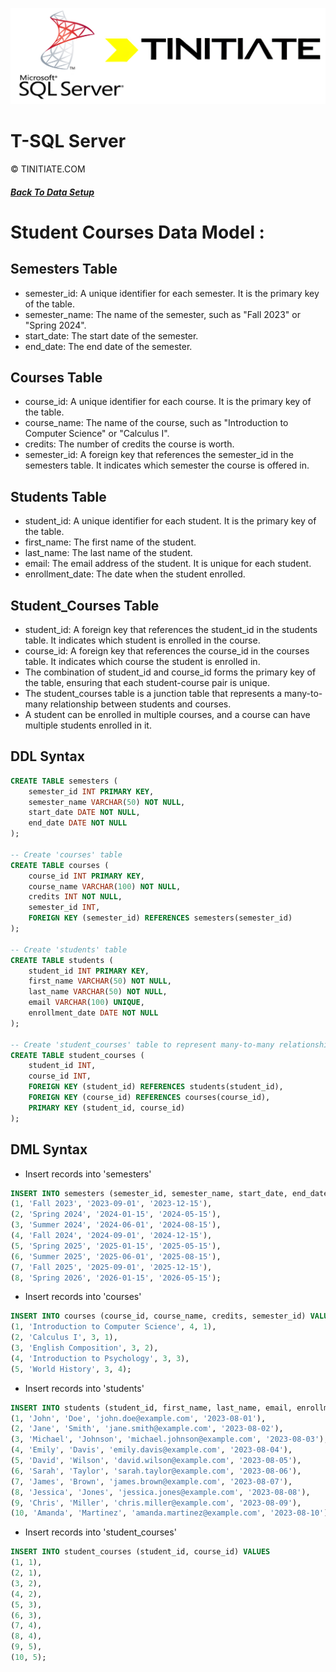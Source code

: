 ![Tinitiate SQLSERVER Training](./sqlserver_tinitiate.png)

# T-SQL Server
&copy; TINITIATE.COM

##### [Back To Data Setup](./sqlserver-tsql-data-setup.md)

# Student Courses Data Model :
## Semesters Table 
* semester_id: A unique identifier for each semester. It is the primary key of the table.
* semester_name: The name of the semester, such as "Fall 2023" or "Spring 2024".
* start_date: The start date of the semester.
* end_date: The end date of the semester.
## Courses Table
* course_id: A unique identifier for each course. It is the primary key of the table.
* course_name: The name of the course, such as "Introduction to Computer Science" or "Calculus I".
* credits: The number of credits the course is worth.
* semester_id: A foreign key that references the semester_id in the semesters table. It indicates which semester the course is offered in.
## Students Table
* student_id: A unique identifier for each student. It is the primary key of the table.
* first_name: The first name of the student.
* last_name: The last name of the student.
* email: The email address of the student. It is unique for each student.
* enrollment_date: The date when the student enrolled.
## Student_Courses Table
* student_id: A foreign key that references the student_id in the students table. It indicates which student is enrolled in the course.
* course_id: A foreign key that references the course_id in the courses table. It indicates which course the student is enrolled in.
* The combination of student_id and course_id forms the primary key of the table, ensuring that each student-course pair is unique.
* The student_courses table is a junction table that represents a many-to-many relationship between students and courses. 
* A student can be enrolled in multiple courses, and a course can have multiple students enrolled in it.
 
## DDL Syntax
```sql 
CREATE TABLE semesters (
    semester_id INT PRIMARY KEY,
    semester_name VARCHAR(50) NOT NULL,
    start_date DATE NOT NULL,
    end_date DATE NOT NULL
);

-- Create 'courses' table
CREATE TABLE courses (
    course_id INT PRIMARY KEY,
    course_name VARCHAR(100) NOT NULL,
    credits INT NOT NULL,
    semester_id INT,
    FOREIGN KEY (semester_id) REFERENCES semesters(semester_id)
);

-- Create 'students' table
CREATE TABLE students (
    student_id INT PRIMARY KEY,
    first_name VARCHAR(50) NOT NULL,
    last_name VARCHAR(50) NOT NULL,
    email VARCHAR(100) UNIQUE,
    enrollment_date DATE NOT NULL
);

-- Create 'student_courses' table to represent many-to-many relationship between students and courses
CREATE TABLE student_courses (
    student_id INT,
    course_id INT,
    FOREIGN KEY (student_id) REFERENCES students(student_id),
    FOREIGN KEY (course_id) REFERENCES courses(course_id),
    PRIMARY KEY (student_id, course_id)
);
```
## DML Syntax
*  Insert records into 'semesters'
```sql 
INSERT INTO semesters (semester_id, semester_name, start_date, end_date) VALUES
(1, 'Fall 2023', '2023-09-01', '2023-12-15'),
(2, 'Spring 2024', '2024-01-15', '2024-05-15'),
(3, 'Summer 2024', '2024-06-01', '2024-08-15'),
(4, 'Fall 2024', '2024-09-01', '2024-12-15'),
(5, 'Spring 2025', '2025-01-15', '2025-05-15'),
(6, 'Summer 2025', '2025-06-01', '2025-08-15'),
(7, 'Fall 2025', '2025-09-01', '2025-12-15'),
(8, 'Spring 2026', '2026-01-15', '2026-05-15');
```
*  Insert records into 'courses'
```sql
INSERT INTO courses (course_id, course_name, credits, semester_id) VALUES
(1, 'Introduction to Computer Science', 4, 1),
(2, 'Calculus I', 3, 1),
(3, 'English Composition', 3, 2),
(4, 'Introduction to Psychology', 3, 3),
(5, 'World History', 3, 4);
```
*  Insert records into 'students'
```sql
INSERT INTO students (student_id, first_name, last_name, email, enrollment_date) VALUES
(1, 'John', 'Doe', 'john.doe@example.com', '2023-08-01'),
(2, 'Jane', 'Smith', 'jane.smith@example.com', '2023-08-02'),
(3, 'Michael', 'Johnson', 'michael.johnson@example.com', '2023-08-03'),
(4, 'Emily', 'Davis', 'emily.davis@example.com', '2023-08-04'),
(5, 'David', 'Wilson', 'david.wilson@example.com', '2023-08-05'),
(6, 'Sarah', 'Taylor', 'sarah.taylor@example.com', '2023-08-06'),
(7, 'James', 'Brown', 'james.brown@example.com', '2023-08-07'),
(8, 'Jessica', 'Jones', 'jessica.jones@example.com', '2023-08-08'),
(9, 'Chris', 'Miller', 'chris.miller@example.com', '2023-08-09'),
(10, 'Amanda', 'Martinez', 'amanda.martinez@example.com', '2023-08-10');
```
* Insert records into 'student_courses'
```sql
INSERT INTO student_courses (student_id, course_id) VALUES
(1, 1),
(2, 1),
(3, 2),
(4, 2),
(5, 3),
(6, 3),
(7, 4),
(8, 4),
(9, 5),
(10, 5);
```